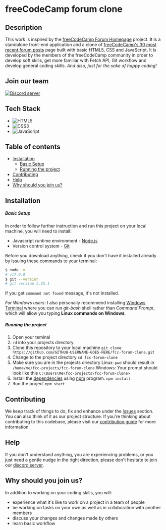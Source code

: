 # freeCodeCamp forum clone<!-- omit in toc -->

## Description

This work is inspired by the [freeCodeCamp Forum Homepage](https://www.freecodecamp.org/learn/coding-interview-prep/take-home-projects/build-a-freecodecamp-forum-homepage) project. It is a standalone front-end application and a clone of [freeCodeCamp's 30 most recent forum posts](https://forum.freecodecamp.org/latest) page built with basic HTML5, CSS and JavaScript. It is developed by the members of the freeCodeCamp community in order to develop soft skills, get more familiar with Fetch API, Git workflow and develop general coding skills. _And also, just for the sake of happy coding!_

## Join our team

[![Discord server](https://user-images.githubusercontent.com/65303812/221849016-b67e6f6d-2510-4673-b6a4-7eacaf79942f.png)](https://discord.gg/mkvDfk55P2)

## Tech Stack
  - ![HTML5](https://img.shields.io/badge/html5-%23E34F26.svg?style=for-the-badge&logo=html5&logoColor=white)
  - ![CSS3](https://img.shields.io/badge/css3-%231572B6.svg?style=for-the-badge&logo=css3&logoColor=white)
  - ![JavaScript](https://img.shields.io/badge/javascript-%23323330.svg?style=for-the-badge&logo=javascript&logoColor=%23F7DF1E)

## Table of contents<!-- omit in toc -->

- [Installation](#installation)
  - [Basic Setup](#basic-setup)
  - [Running the project](#running-the-project)
- [Contributing](#contributing)
- [Help](#help)
- [Why should you join us?](#why-should-you-join-us)

## Installation

##### Basic Setup

In order to follow further instruction and run this project on your local machine, you will need to install:

- Javascript runtime environment - [Node.js](https://nodejs.org/en/)
- Version control system - [Git](https://git-scm.com/downloads)

Before you download anything, check if you don't have it installed already by issuing these commands to your terminal:

```sh
$ node -v
# v17.9.0
$ git --version
# git version 2.25.1
```

If you get `command not found` message, it's not installed.

_For Windows users_: I also personally recommend installing [Windows Terminal](https://apps.microsoft.com/store/detail/windows-terminal/9N0DX20HK701?hl=en-us&gl=us) where you can run _git-bash_ shell rather than _Command Prompt_, which will allow you typing **Linux commands on Windows**.

##### Running the project

1. Open your teminal
1. `cd` into your projects directory
1. Clone this repository to your local machine `git clone https://github.com/GITHUB-USERNAME-GOES-HERE/fcc-forum-clone.git`
1. Change to the project directory `cd fcc-forum-clone`
1. Make sure you are in the projects directory
   Linux: `pwd` should result in `/home/me/fcc-projects/fcc-forum-clone`
   Windows: Your prompt should look like this `C:\Users\Me\fcc-projects\fcc-forum-clone>`
1. Install the [dependencies](https://www.quora.com/What-is-a-dependency-in-coding?share=1) using [npm](https://www.w3schools.com/whatis/whatis_npm.asp) program. `npm install`
1. Run the project `npm start`

## Contributing

We keep track of things to do, fix and enhance under the [Issues](https://github.com/jdwilkin4/fcc-forum-clone/issues) section. You can also think of it as our project structure.
If you're thinking about contributing to this codebase, please visit our [contribution guide](https://github.com/jdwilkin4/fcc-forum-clone/blob/main/CONTRIBUTING.md) for more information.

## Help

If you don't understand anything, you are experiencing problems, or you just need a gentle nudge in the right direction, please don't hesitate to join our [discord server](https://discord.gg/QvvUtaThAz).

## Why should you join us?

In addition to working on your coding skills, you will:

- experience what it's like to work on a project in a team of people
- be working on tasks on your own as well as in collaboration with another members
- discuss your changes and changes made by others
- learn basic workflow
